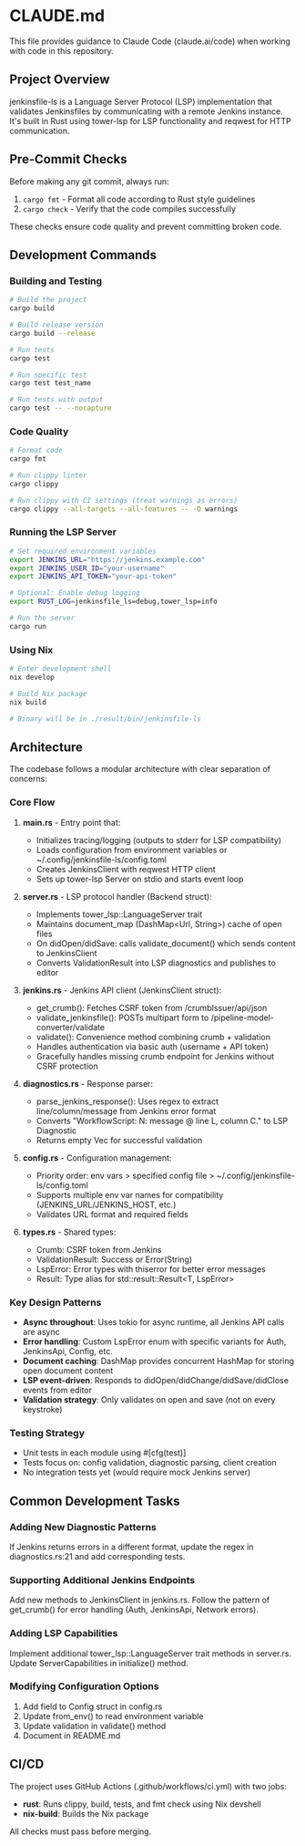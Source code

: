 # CLAUDE.md

This file provides guidance to Claude Code (claude.ai/code) when working with code in this repository.

## Project Overview

jenkinsfile-ls is a Language Server Protocol (LSP) implementation that validates Jenkinsfiles by communicating with a remote Jenkins instance. It's built in Rust using tower-lsp for LSP functionality and reqwest for HTTP communication.

## Pre-Commit Checks

Before making any git commit, always run:

1. `cargo fmt` - Format all code according to Rust style guidelines
2. `cargo check` - Verify that the code compiles successfully

These checks ensure code quality and prevent committing broken code.

## Development Commands

### Building and Testing
```bash
# Build the project
cargo build

# Build release version
cargo build --release

# Run tests
cargo test

# Run specific test
cargo test test_name

# Run tests with output
cargo test -- --nocapture
```

### Code Quality
```bash
# Format code
cargo fmt

# Run clippy linter
cargo clippy

# Run clippy with CI settings (treat warnings as errors)
cargo clippy --all-targets --all-features -- -D warnings
```

### Running the LSP Server
```bash
# Set required environment variables
export JENKINS_URL="https://jenkins.example.com"
export JENKINS_USER_ID="your-username"
export JENKINS_API_TOKEN="your-api-token"

# Optional: Enable debug logging
export RUST_LOG=jenkinsfile_ls=debug,tower_lsp=info

# Run the server
cargo run
```

### Using Nix
```bash
# Enter development shell
nix develop

# Build Nix package
nix build

# Binary will be in ./result/bin/jenkinsfile-ls
```

## Architecture

The codebase follows a modular architecture with clear separation of concerns:

### Core Flow
1. **main.rs** - Entry point that:
   - Initializes tracing/logging (outputs to stderr for LSP compatibility)
   - Loads configuration from environment variables or ~/.config/jenkinsfile-ls/config.toml
   - Creates JenkinsClient with reqwest HTTP client
   - Sets up tower-lsp Server on stdio and starts event loop

2. **server.rs** - LSP protocol handler (Backend struct):
   - Implements tower_lsp::LanguageServer trait
   - Maintains document_map (DashMap<Url, String>) cache of open files
   - On didOpen/didSave: calls validate_document() which sends content to JenkinsClient
   - Converts ValidationResult into LSP diagnostics and publishes to editor

3. **jenkins.rs** - Jenkins API client (JenkinsClient struct):
   - get_crumb(): Fetches CSRF token from /crumbIssuer/api/json
   - validate_jenkinsfile(): POSTs multipart form to /pipeline-model-converter/validate
   - validate(): Convenience method combining crumb + validation
   - Handles authentication via basic auth (username + API token)
   - Gracefully handles missing crumb endpoint for Jenkins without CSRF protection

4. **diagnostics.rs** - Response parser:
   - parse_jenkins_response(): Uses regex to extract line/column/message from Jenkins error format
   - Converts "WorkflowScript: N: message @ line L, column C." to LSP Diagnostic
   - Returns empty Vec for successful validation

5. **config.rs** - Configuration management:
   - Priority order: env vars > specified config file > ~/.config/jenkinsfile-ls/config.toml
   - Supports multiple env var names for compatibility (JENKINS_URL/JENKINS_HOST, etc.)
   - Validates URL format and required fields

6. **types.rs** - Shared types:
   - Crumb: CSRF token from Jenkins
   - ValidationResult: Success or Error(String)
   - LspError: Error types with thiserror for better error messages
   - Result<T>: Type alias for std::result::Result<T, LspError>

### Key Design Patterns
- **Async throughout**: Uses tokio for async runtime, all Jenkins API calls are async
- **Error handling**: Custom LspError enum with specific variants for Auth, JenkinsApi, Config, etc.
- **Document caching**: DashMap provides concurrent HashMap for storing open document content
- **LSP event-driven**: Responds to didOpen/didChange/didSave/didClose events from editor
- **Validation strategy**: Only validates on open and save (not on every keystroke)

### Testing Strategy
- Unit tests in each module using #[cfg(test)]
- Tests focus on: config validation, diagnostic parsing, client creation
- No integration tests yet (would require mock Jenkins server)

## Common Development Tasks

### Adding New Diagnostic Patterns
If Jenkins returns errors in a different format, update the regex in diagnostics.rs:21 and add corresponding tests.

### Supporting Additional Jenkins Endpoints
Add new methods to JenkinsClient in jenkins.rs. Follow the pattern of get_crumb() for error handling (Auth, JenkinsApi, Network errors).

### Adding LSP Capabilities
Implement additional tower_lsp::LanguageServer trait methods in server.rs. Update ServerCapabilities in initialize() method.

### Modifying Configuration Options
1. Add field to Config struct in config.rs
2. Update from_env() to read environment variable
3. Update validation in validate() method
4. Document in README.md

## CI/CD

The project uses GitHub Actions (.github/workflows/ci.yml) with two jobs:
- **rust**: Runs clippy, build, tests, and fmt check using Nix devshell
- **nix-build**: Builds the Nix package

All checks must pass before merging.
